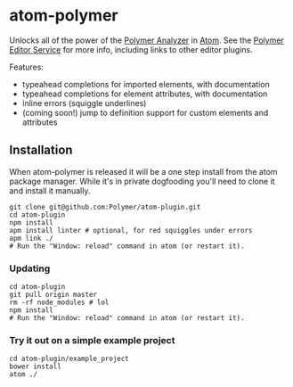 # atom-polymer

Unlocks all of the power of the [Polymer Analyzer] in [Atom]. See the [Polymer Editor Service] for more info, including links to other editor plugins.

Features:

 * typeahead completions for imported elements, with documentation
 * typeahead completions for element attributes, with documentation
 * inline errors (squiggle underlines)
 * (coming soon!) jump to definition support for custom elements and attributes

## Installation

When atom-polymer is released it will be a one step install from the atom package manager. While it's in private dogfooding you'll need to clone it and install it manually.

    git clone git@github.com:Polymer/atom-plugin.git
    cd atom-plugin
    npm install
    apm install linter # optional, for red squiggles under errors
    apm link ./
    # Run the "Window: reload" command in atom (or restart it).

### Updating

    cd atom-plugin
    git pull origin master
    rm -rf node_modules # lol
    npm install
    # Run the "Window: reload" command in atom (or restart it).

### Try it out on a simple example project

    cd atom-plugin/example_project
    bower install
    atom ./
    
[Polymer Analyzer]: https://github.com/Polymer/polymer-analyzer
[Atom]: https://atom.io/
[polymer editor service]: https://github.com/Polymer/polymer-editor-service
